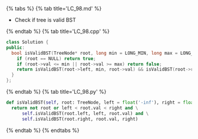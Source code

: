 {% tabs %}
{% tab title='LC_98.md' %}

* Check if tree is valid BST

{% endtab %}
{% tab title='LC_98.cpp' %}

```cpp
class Solution {
public:
  bool isValidBST(TreeNode* root, long min = LONG_MIN, long max = LONG_MAX) {
    if (root == NULL) return true;
    if (root->val <= min || root->val >= max) return false;
    return isValidBST(root->left, min, root->val) && isValidBST(root->right, root->val, max);
  }
};
```

{% endtab %}
{% tab title='LC_98.py' %}

```py
def isValidBST(self, root: TreeNode, left = float('-inf'), right = float('inf')) -> bool:
  return not root or left < root.val < right and \
      self.isValidBST(root.left, left, root.val) and \
      self.isValidBST(root.right, root.val, right)
```

{% endtab %}
{% endtabs %}